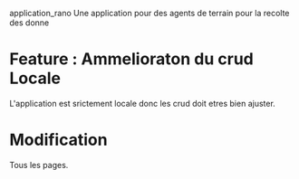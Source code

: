 application_rano
Une application pour des agents de terrain pour la recolte des donne

# Feature : Ammelioraton du crud Locale
L'application est srictement locale donc
les crud doit etres bien ajuster.

# Modification
 Tous les pages.